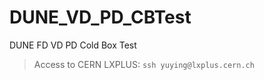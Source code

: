# DUNE_VD_PD_CBTest
DUNE FD VD PD Cold Box Test
> Access to CERN LXPLUS: ```ssh yuying@lxplus.cern.ch```

